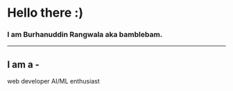# Hello there :)
### I am Burhanuddin Rangwala aka bamblebam.
---
## I am a -
web developer AI/ML enthusiast
